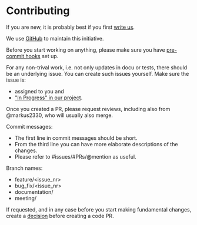 # Contributing

If you are new, it is probably best if you first [write us](mailto:contact@permaplant.net).

We use [GitHub](https://github.com/ElektraInitiative/PermaplanT/) to maintain this initiative.

Before you start working on anything, please make sure you have [pre-commit hooks](../doc/contrib/README.md#Hooks) set up.

For any non-trival work, i.e. not only updates in docu or tests, there should be an underlying issue.
You can create such issues yourself.
Make sure the issue is:

- assigned to you and
- ["In Progress" in our project](https://github.com/orgs/ElektraInitiative/projects/4).

Once you created a PR, please request reviews, including also from @markus2330, who will usually also merge.

Commit messages:

- The first line in commit messages should be short.
- From the third line you can have more elaborate descriptions of the changes.
- Please refer to #issues/#PRs/@mention as useful.

Branch names:

- feature/<issue_nr>
- bug_fix/<issue_nr>
- documentation/<name>
- meeting/<date>

If requested, and in any case before you start making fundamental changes, create a [decision](/doc/decisions/) before creating a code PR.
